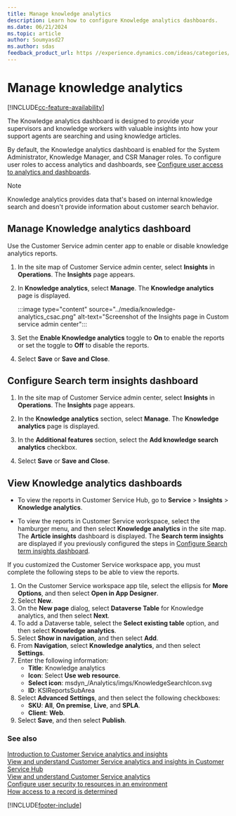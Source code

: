 ```yaml
---
title: Manage knowledge analytics
description: Learn how to configure Knowledge analytics dashboards.
ms.date: 06/21/2024
ms.topic: article
author: Soumyasd27
ms.author: sdas
feedback_product_url: https //experience.dynamics.com/ideas/categories/list/?category=a7f4a807-de3b-eb11-a813-000d3a579c38&forum=b68e50a6-88d9-e811-a96b-000d3a1be7ad
---
```


# Manage knowledge analytics

[!INCLUDE[cc-feature-availability](../../includes/cc-feature-availability.md)]


The Knowledge analytics dashboard is designed to provide your supervisors and knowledge workers with valuable insights into how your support agents are searching and using knowledge articles.

By default, the Knowledge analytics dashboard is enabled for the System Administrator, Knowledge Manager, and CSR Manager roles. To configure user roles to access analytics and dashboards, see [Configure user access to analytics and dashboards](configure-customer-service-analytics-insights-csh.md#configure-user-access-to-analytics-and-dashboards).


> [!NOTE]
> Knowledge analytics provides data that's based on internal knowledge search and doesn't provide information about customer search behavior.

## Manage Knowledge analytics dashboard

Use the Customer Service admin center app to enable or disable knowledge analytics reports.

1. In the site map of Customer Service admin center, select **Insights** in **Operations**. The **Insights** page appears.

1. In **Knowledge analytics**, select **Manage**. The **Knowledge analytics** page is displayed.
    
      :::image type="content" source="../media/knowledge-analytics_csac.png" alt-text="Screenshot of the Insights page in Custom service admin center":::

1. Set the **Enable Knowledge analytics** toggle to **On** to enable the reports or set the toggle to **Off** to disable the reports.

1. Select **Save** or **Save and Close**.

## Configure Search term insights dashboard

1. In the site map of Customer Service admin center, select **Insights** in **Operations**. The **Insights** page appears.

1. In the **Knowledge analytics** section, select **Manage**. The **Knowledge analytics** page is displayed.

1. In the **Additional features** section, select the **Add knowledge search analytics** checkbox.

1. Select **Save** or **Save and Close**.

## View Knowledge analytics dashboards

- To view the reports in Customer Service Hub, go to **Service** > **Insights** > **Knowledge analytics**.

- To view the reports in Customer Service workspace, select the hamburger menu, and then select **Knowledge analytics** in the site map. The **Article insights** dashboard is displayed. The **Search term insights** are displayed if you previously configured the steps in [Configure Search term insights dashboard](#configure-search-term-insights-dashboard).

If you customized the Customer Service workspace app, you must complete the following steps to be able to view the reports.

1. On the Customer Service workspace app tile, select the ellipsis for **More Options**, and then select **Open in App Designer**.
1. Select **New**.
1. On the **New page** dialog, select **Dataverse Table** for Knowledge analytics, and then select **Next**.
1. To add a Dataverse table, select the **Select existing table** option, and then select **Knowledge analytics**.
1. Select **Show in navigation**, and then select **Add**.
1. From **Navigation**, select **Knowledge analytics**, and then select **Settings**.
1. Enter the following information:
    - **Title**: Knowledge analytics
    - **Icon**: Select **Use web resource**.
    - **Select icon**: msdyn_/Analytics/imgs/KnowledgeSearchIcon.svg
    - **ID**: KSIReportsSubArea
1. Select **Advanced Settings**, and then select the following checkboxes:
      - **SKU**: **All**, **On premise**, **Live**, and **SPLA**.
      - **Client**: **Web**.
1. Select **Save**, and then select **Publish**.

### See also

[Introduction to Customer Service analytics and insights](../implement/customer-service-analytics.md)  
[View and understand Customer Service analytics and insights in Customer Service Hub](../use/customer-service-analytics-insights-csh.md)  
[View and understand Customer Service analytics](../implement/customer-service-analytics.md)  
[Configure user security to resources in an environment](/power-platform/admin/database-security)  
[How access to a record is determined](/power-platform/admin/how-record-access-determined)  

[!INCLUDE[footer-include](../../includes/footer-banner.md)]
